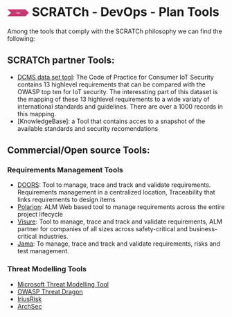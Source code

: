 # <img src="../../images/plan.png" alt ='plan'  width="10%" > SCRATCh - DevOps - Plan Tools



Among the tools that comply with the SCRATCh philosophy we can find the following:

## **SCRATCh partner Tools**:
* [DCMS data set tool]: The Code of Practice for Consumer IoT Security contains 13 highlevel requirements that can be compared with the OWASP top ten for IoT security. The interessting part of this dataset is the mapping of these 13 highlevel requirements to a wide variaty of international standards and guidelines. There are over a 1000 records in this mapping.
* [KnowledgeBase]: a Tool that contains acces to a snapshot of the available standards and security recomendations


## **Commercial/Open source Tools**:

### Requirements Management Tools
* [DOORS]: Tool to manage, trace and track and validate requirements. Requirements management in a centralized location, Traceability that links requirements to design items
* [Polarion]: ALM Web based tool to manage requirements across the entire project lifecycle
* [Visure]: Tool to manage, trace and track and validate requirements, ALM partner for companies of all sizes across safety-critical and business-critical industries.
* [Jama]: To manage, trace and track and validate requirements, risks and test management.
### Threat Modelling Tools
* [Microsoft Threat Modelling Tool]
* [OWASP Threat Dragon]
* [IriusRisk] 
* [ArchSec]

[Microsoft Threat Modelling Tool]: https://www.microsoft.com/en-us/securityengineering/sdl/threatmodeling
[OWASP Threat Dragon]: https://owasp.org/www-project-threat-dragon/
[DOORS]: https://www.ibm.com/es-es/products/requirements-management
[Polarion]: https://polarion.plm.automation.siemens.com/products/polarion-alm
[Visure]: https://visuresolutions.com/
[Jama]: https://www.jamasoftware.com/
[ArchSec]: https://archsec.informatik.uni-bremen.de
[IriusRisk]: https://www.iriusrisk.com/
[DCMS data set tool]:https://github.com/SCRATCh-ITEA3/knowledge-base
 [Requirements Tool]:https://github.com/SCRATCh-ITEA3/KB
